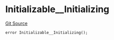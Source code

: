 # Initializable__Initializing
[Git Source](https://github.com/ContractLabs/foundry-bountykinds-contract/blob/67e6855d3beabdf242cc0b51d9e53b087a5235b9/src/oz-custom/oz-upgradeable/proxy/utils/Initializable.sol)


```solidity
error Initializable__Initializing();
```

